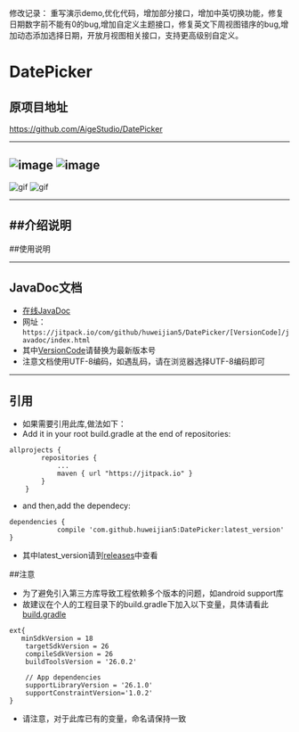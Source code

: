 修改记录：
重写演示demo,优化代码，增加部分接口，增加中英切换功能，修复日期数字前不能有0的bug,增加自定义主题接口，修复英文下周视图错序的bug,增加动态添加选择日期，开放月视图相关接口，支持更高级别自定义。




# DatePicker

## 原项目地址
https://github.com/AigeStudio/DatePicker

---
![image](https://github.com/huweijian5/DatePicker/blob/master/screenshot/BG.jpg)
![image](https://github.com/huweijian5/DatePicker/blob/master/screenshot/DecorExample.jpg)
----
![gif](https://github.com/huweijian5/DatePicker/blob/master/screenshot/dp.gif)
![gif](https://github.com/huweijian5/DatePicker/blob/master/screenshot/PreviewGif.gif)

---
##介绍说明
---
##使用说明


---
## JavaDoc文档

* [在线JavaDoc](https://jitpack.io/com/github/huweijian5/DatePicker/1.0.0/javadoc/index.html)
* 网址：`https://jitpack.io/com/github/huweijian5/DatePicker/[VersionCode]/javadoc/index.html`
* 其中[VersionCode](https://github.com/huweijian5/DatePicker/releases)请替换为最新版本号
* 注意文档使用UTF-8编码，如遇乱码，请在浏览器选择UTF-8编码即可

---
## 引用

* 如果需要引用此库,做法如下：
* Add it in your root build.gradle at the end of repositories:
```
allprojects {
		repositories {
			...
			maven { url "https://jitpack.io" }
		}
	}
```	
* and then,add the dependecy:
```
dependencies {
	        compile 'com.github.huweijian5:DatePicker:latest_version'
}
```
* 其中latest_version请到[releases](https://github.com/huweijian5/DatePicker/releases)中查看

##注意
* 为了避免引入第三方库导致工程依赖多个版本的问题，如android support库
* 故建议在个人的工程目录下的build.gradle下加入以下变量，具体请看此[build.gradle](https://github.com/huweijian5/DatePicker/blob/master/build.gradle)
```
ext{
   minSdkVersion = 18
    targetSdkVersion = 26
    compileSdkVersion = 26
    buildToolsVersion = '26.0.2'

    // App dependencies
    supportLibraryVersion = '26.1.0'
    supportConstraintVersion='1.0.2'
}
```	
* 请注意，对于此库已有的变量，命名请保持一致



